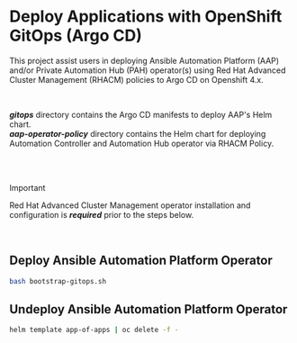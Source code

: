 # Deploy Applications with OpenShift GitOps (Argo CD)

This project assist users in deploying Ansible Automation Platform (AAP) and/or Private Automation Hub (PAH) operator(s) using Red Hat Advanced Cluster Management (RHACM) policies to Argo CD on Openshift 4.x.

<br>

**_gitops_** directory contains the Argo CD manifests to deploy AAP's Helm chart. \
**_aap-operator-policy_** directory contains the Helm chart for deploying Automation Controller and Automation Hub operator via RHACM Policy.

<br>
<br>

> [!IMPORTANT]  
> Red Hat Advanced Cluster Management operator installation and configuration is **_required_** prior to the steps below.

<br>

## Deploy Ansible Automation Platform Operator

```bash
bash bootstrap-gitops.sh
```

## Undeploy Ansible Automation Platform Operator

```bash
helm template app-of-apps | oc delete -f -
```
